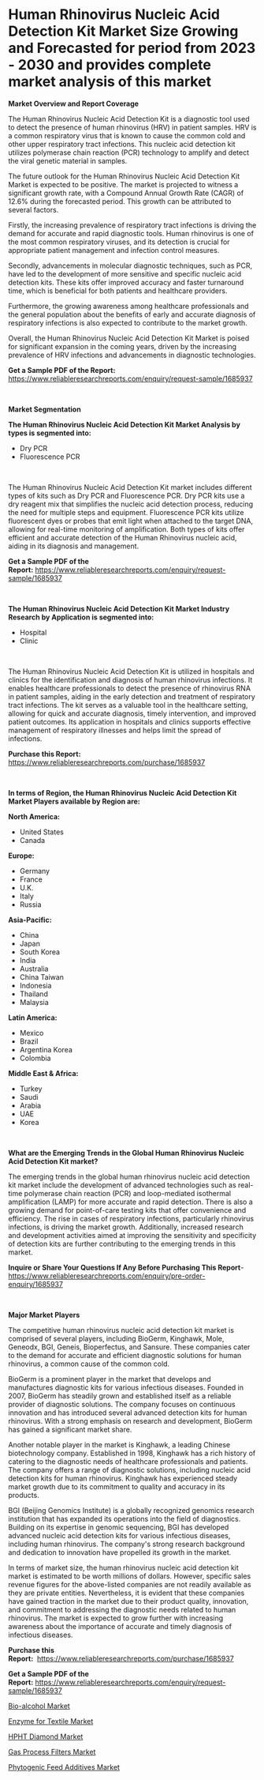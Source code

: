 <p><h1>Human Rhinovirus Nucleic Acid Detection Kit Market Size Growing and Forecasted for period from 2023 - 2030 and provides complete market analysis of this market</h1></p><p><strong>Market Overview and Report Coverage</strong></p>
<p><p>The Human Rhinovirus Nucleic Acid Detection Kit is a diagnostic tool used to detect the presence of human rhinovirus (HRV) in patient samples. HRV is a common respiratory virus that is known to cause the common cold and other upper respiratory tract infections. This nucleic acid detection kit utilizes polymerase chain reaction (PCR) technology to amplify and detect the viral genetic material in samples.</p><p>The future outlook for the Human Rhinovirus Nucleic Acid Detection Kit Market is expected to be positive. The market is projected to witness a significant growth rate, with a Compound Annual Growth Rate (CAGR) of 12.6% during the forecasted period. This growth can be attributed to several factors.</p><p>Firstly, the increasing prevalence of respiratory tract infections is driving the demand for accurate and rapid diagnostic tools. Human rhinovirus is one of the most common respiratory viruses, and its detection is crucial for appropriate patient management and infection control measures.</p><p>Secondly, advancements in molecular diagnostic techniques, such as PCR, have led to the development of more sensitive and specific nucleic acid detection kits. These kits offer improved accuracy and faster turnaround time, which is beneficial for both patients and healthcare providers.</p><p>Furthermore, the growing awareness among healthcare professionals and the general population about the benefits of early and accurate diagnosis of respiratory infections is also expected to contribute to the market growth.</p><p>Overall, the Human Rhinovirus Nucleic Acid Detection Kit Market is poised for significant expansion in the coming years, driven by the increasing prevalence of HRV infections and advancements in diagnostic technologies.</p></p>
<p><strong>Get a Sample PDF of the Report:</strong> <a href="https://www.reliableresearchreports.com/enquiry/request-sample/1685937">https://www.reliableresearchreports.com/enquiry/request-sample/1685937</a></p>
<p>&nbsp;</p>
<p><strong>Market Segmentation</strong></p>
<p><strong>The Human Rhinovirus Nucleic Acid Detection Kit Market Analysis by types is segmented into:</strong></p>
<p><ul><li>Dry PCR</li><li>Fluorescence PCR</li></ul></p>
<p>&nbsp;</p>
<p><p>The Human Rhinovirus Nucleic Acid Detection Kit market includes different types of kits such as Dry PCR and Fluorescence PCR. Dry PCR kits use a dry reagent mix that simplifies the nucleic acid detection process, reducing the need for multiple steps and equipment. Fluorescence PCR kits utilize fluorescent dyes or probes that emit light when attached to the target DNA, allowing for real-time monitoring of amplification. Both types of kits offer efficient and accurate detection of the Human Rhinovirus nucleic acid, aiding in its diagnosis and management.</p></p>
<p><strong>Get a Sample PDF of the Report:</strong>&nbsp;<a href="https://www.reliableresearchreports.com/enquiry/request-sample/1685937">https://www.reliableresearchreports.com/enquiry/request-sample/1685937</a></p>
<p>&nbsp;</p>
<p><strong>The Human Rhinovirus Nucleic Acid Detection Kit Market Industry Research by Application is segmented into:</strong></p>
<p><ul><li>Hospital</li><li>Clinic</li></ul></p>
<p>&nbsp;</p>
<p><p>The Human Rhinovirus Nucleic Acid Detection Kit is utilized in hospitals and clinics for the identification and diagnosis of human rhinovirus infections. It enables healthcare professionals to detect the presence of rhinovirus RNA in patient samples, aiding in the early detection and treatment of respiratory tract infections. The kit serves as a valuable tool in the healthcare setting, allowing for quick and accurate diagnosis, timely intervention, and improved patient outcomes. Its application in hospitals and clinics supports effective management of respiratory illnesses and helps limit the spread of infections.</p></p>
<p><strong>Purchase this Report:</strong>&nbsp; <a href="https://www.reliableresearchreports.com/purchase/1685937">https://www.reliableresearchreports.com/purchase/1685937</a></p>
<p>&nbsp;</p>
<p><strong>In terms of Region, the Human Rhinovirus Nucleic Acid Detection Kit Market Players available by Region are:</strong></p>
<p>
    <p> <strong> North America: </strong>
        <ul>
            <li>United States</li>
            <li>Canada</li>
        </ul>
        </p> 
    <p> <strong> Europe: </strong>
        <ul>
            <li>Germany</li>
            <li>France</li>
            <li>U.K.</li>
            <li>Italy</li>
            <li>Russia</li>
        </ul>
        </p> 
    <p> <strong> Asia-Pacific: </strong>
        <ul>
            <li>China</li>
            <li>Japan</li>
            <li>South Korea</li>
            <li>India</li>
            <li>Australia</li>
            <li>China Taiwan</li>
            <li>Indonesia</li>
            <li>Thailand</li>
            <li>Malaysia</li>
        </ul>
        </p> 
    <p> <strong> Latin America: </strong>
        <ul>
            <li>Mexico</li>
            <li>Brazil</li>
            <li>Argentina Korea</li>
            <li>Colombia</li>
        </ul>
        </p> 
    <p> <strong> Middle East & Africa: </strong>
        <ul>
            <li>Turkey</li>
            <li>Saudi</li>
            <li>Arabia</li>
            <li>UAE</li>
            <li>Korea</li>
        </ul>
    </p>
    </p>
<p>&nbsp;</p>
<p><strong>What are the Emerging Trends in the Global Human Rhinovirus Nucleic Acid Detection Kit market?</strong></p>
<p><p>The emerging trends in the global human rhinovirus nucleic acid detection kit market include the development of advanced technologies such as real-time polymerase chain reaction (PCR) and loop-mediated isothermal amplification (LAMP) for more accurate and rapid detection. There is also a growing demand for point-of-care testing kits that offer convenience and efficiency. The rise in cases of respiratory infections, particularly rhinovirus infections, is driving the market growth. Additionally, increased research and development activities aimed at improving the sensitivity and specificity of detection kits are further contributing to the emerging trends in this market.</p></p>
<p><strong>Inquire or Share Your Questions If Any Before Purchasing This Report</strong>- <a href="https://www.reliableresearchreports.com/enquiry/pre-order-enquiry/1685937">https://www.reliableresearchreports.com/enquiry/pre-order-enquiry/1685937</a></p>
<p>&nbsp;</p>
<p><strong>Major Market Players</strong></p>
<p><p>The competitive human rhinovirus nucleic acid detection kit market is comprised of several players, including BioGerm, Kinghawk, Mole, Geneodx, BGI, Geneis, Bioperfectus, and Sansure. These companies cater to the demand for accurate and efficient diagnostic solutions for human rhinovirus, a common cause of the common cold.</p><p>BioGerm is a prominent player in the market that develops and manufactures diagnostic kits for various infectious diseases. Founded in 2007, BioGerm has steadily grown and established itself as a reliable provider of diagnostic solutions. The company focuses on continuous innovation and has introduced several advanced detection kits for human rhinovirus. With a strong emphasis on research and development, BioGerm has gained a significant market share.</p><p>Another notable player in the market is Kinghawk, a leading Chinese biotechnology company. Established in 1998, Kinghawk has a rich history of catering to the diagnostic needs of healthcare professionals and patients. The company offers a range of diagnostic solutions, including nucleic acid detection kits for human rhinovirus. Kinghawk has experienced steady market growth due to its commitment to quality and accuracy in its products.</p><p>BGI (Beijing Genomics Institute) is a globally recognized genomics research institution that has expanded its operations into the field of diagnostics. Building on its expertise in genomic sequencing, BGI has developed advanced nucleic acid detection kits for various infectious diseases, including human rhinovirus. The company's strong research background and dedication to innovation have propelled its growth in the market.</p><p>In terms of market size, the human rhinovirus nucleic acid detection kit market is estimated to be worth millions of dollars. However, specific sales revenue figures for the above-listed companies are not readily available as they are private entities. Nevertheless, it is evident that these companies have gained traction in the market due to their product quality, innovation, and commitment to addressing the diagnostic needs related to human rhinovirus. The market is expected to grow further with increasing awareness about the importance of accurate and timely diagnosis of infectious diseases.</p></p>
<p><strong>Purchase this Report:</strong>&nbsp;&nbsp;<a href="https://www.reliableresearchreports.com/purchase/1685937">https://www.reliableresearchreports.com/purchase/1685937</a></p>
<p></p>
<p><strong>Get a Sample PDF of the Report:</strong>&nbsp;<a href="https://www.reliableresearchreports.com/enquiry/request-sample/1685937">https://www.reliableresearchreports.com/enquiry/request-sample/1685937</a></p>
<p><p><a href="https://github.com/gulaimolin/Market-Research-Report-List-1/blob/main/bio-alcohol-market.md">Bio-alcohol Market</a></p><p><a href="https://medium.com/@erickasauer/enzyme-for-textile-market-size-growth-forecast-2023-2030-7cd264f2f10d">Enzyme for Textile Market</a></p><p><a href="https://medium.com/@vergiekunze/hpht-diamond-market-size-growth-forecast-2023-2030-6423a8ed8a6b">HPHT Diamond Market</a></p><p><a href="https://www.linkedin.com/pulse/gas-process-filters-market-size-growth-forecast-from-2023/">Gas Process Filters Market</a></p><p><a href="https://github.com/ruslanpoljakovrd177/Market-Research-Report-List-1/blob/main/phytogenic-feed-additives-market.md">Phytogenic Feed Additives Market</a></p></p>